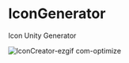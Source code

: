 # IconGenerator
 Icon Unity Generator

![IconCreator-ezgif com-optimize](https://github.com/basagamedev/IconGenerator/assets/152202075/9948af2d-5afb-4e5d-b6a6-8efd911e6318)
